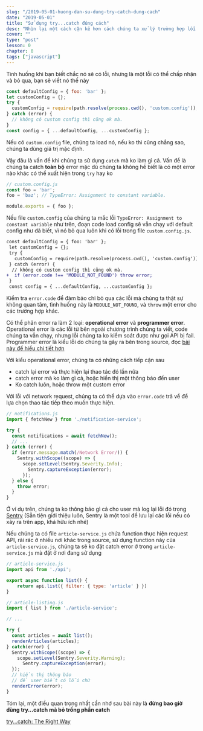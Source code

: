 ```yaml
---
slug: "/2019-05-01-huong-dan-su-dung-try-catch-dung-cach"
date: "2019-05-01"
title: "Sử dụng try...catch đúng cách"
desc: "Nhìn lại một cách cặn kẽ hơn cách chúng ta xử lý trường hợp lỗi trong javascript"
cover: ""
type: "post"
lesson: 0
chapter: 0
tags: ["javascript"]
---
```



Tình huống khi bạn biết chắc nó sẽ có lỗi, nhưng là một lỗi có thể chấp nhận và bỏ qua, bạn sẽ viết nó thế này

```js
const defaultConfig = { foo: 'bar' };
let customConfig = {};
try {
  customConfig = require(path.resolve(process.cwd(), 'custom.config'));
} catch (error) {
  // không có custom config thì cũng ok mà.
}
const config = { ...defaultConfig, ...customConfig };
```

Nếu có `custom.config` file, chúng ta load nó, nếu ko thì cũng chẳng sao, chúng ta dùng giá trị mặc định.

Vậy đâu là vấn đề khi chúng ta sử dụng `catch` mà ko làm gì cả. Vấn đề là chúng ta catch **toàn bộ** error mặc dù chúng ta không hề biết là có một error nào khác có thể xuất hiện trong `try` hay ko

```js
// custom.config.js
const foo = 'bar';
foo = 'baz'; // TypeError: Assignment to constant variable.

module.exports = { foo };
```

Nếu file `custom.config` của chúng ta mắc lỗi `TypeError: Assignment to constant variable` như trên, đoạn code load config sẽ vẫn chạy với default config như đã biết, vì nó bỏ qua luôn khi có lỗi trong file `custom.config.js`. 

```diff
const defaultConfig = { foo: 'bar' };
 let customConfig = {};
 try {
   customConfig = require(path.resolve(process.cwd(), 'custom.config'));
 } catch (error) {
  // không có custom config thì cũng ok mà.
+  if (error.code !== 'MODULE_NOT_FOUND') throw error;
 }
 const config = { ...defaultConfig, ...customConfig };
```

Kiểm tra `error.code` để đảm bảo chỉ bỏ qua các lỗi mà chúng ta thật sự không quan tâm, tình huống này là `MODULE_NOT_FOUND`, và `throw` một error cho các trường hợp khác.

Có thể phân error ra làm 2 loại: **operational error** và **programmer error**. Operational error là các lỗi từ bên ngoài chương trình chúng ta viết, code chúng ta vẫn chạy, nhưng lỗi chúng ta ko kiểm soát được như gọi API bị fail. Programmer error là kiểu lỗi do chúng ta gây ra bên trong source, đọc [bài này để hiểu chi tiết hơn](https://www.joyent.com/node-js/production/design/errors)

Với kiểu operational error, chúng ta có những cách tiếp cận sau

- catch lại error và thực hiện lại thao tác đó lần nữa
- catch error mà ko làm gì cả, hoặc hiển thị một thông báo đến user
- Ko catch luôn, hoặc throw một custom error

Với lỗi với network request, chúng ta có thể dựa vào `error.code` trả về để lựa chọn thao tác tiếp theo muốn thực hiện.

```js
// notifications.js
import { fetchNew } from './notification-service';

try {
  const notifications = await fetchNew();
  // ...
} catch (error) {
  if (error.message.match(/Network Error/)) {
    Sentry.withScope((scope) => {
      scope.setLevel(Sentry.Severity.Info);
	    Sentry.captureException(error);
	  });
  } else {
    throw error;
  }
}
```

Ở ví dụ trên, chúng ta ko thông báo gì cả cho user mà log lại lỗi đó trong [Sentry](https://sentry.io/welcome/) (Sẵn tiện giới thiệu luôn, Sentry là một tool để lưu lại các lỗi nếu có xảy ra trên app, khá hữu ích nhé)

Nếu chúng ta có file `article-service.js` chứa function thực hiện request API, rải rác ở nhiều nơi khác trong source, sử dụng function này của `article-service.js`, chúng ta sẽ ko đặt catch error ở trong `article-service.js` mà đặt ở nơi đang sử dụng

```js
// article-service.js
import api from './api';

export async function list() {
	return api.list({ filter: { type: 'article' } })
}
```

```js
// article-listing.js
import { list } from './article-service';

// ...

try {
  const articles = await list();
  renderArticles(articles);
} catch(error) {
  Sentry.withScope((scope) => {
    scope.setLevel(Sentry.Severity.Warning);
	  Sentry.captureException(error);
  });
  // hiển thị thông báo
  // để user biết có lỗi chứ
  renderError(error);
}

```

Tóm lại, một điều quan trọng nhất cần nhớ sau bài này là **đừng bao giờ dùng try...catch mà bỏ trống phần catch**

<a target="_blank" rel="noopener noreferrer" href="https://markus.oberlehner.net/blog/try-catch-the-right-way/">try...catch: The Right Way</a>
